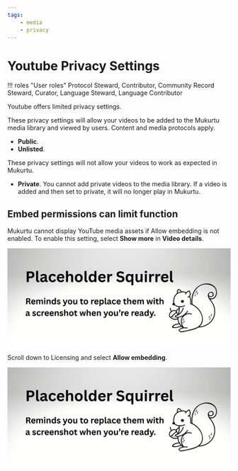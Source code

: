 ```yaml
---
tags:
    - media
    - privacy
---
```

# Youtube Privacy Settings

!!! roles "User roles"
	Protocol Steward, Contributor, Community Record Steward, Curator, Language Steward, Language Contributor 

Youtube offers limited privacy settings.

These privacy settings will allow your videos to be added to the Mukurtu media library and viewed by users. Content and media protocols apply.

- **Public**.
- **Unlisted**.

These privacy settings will not allow your videos to work as expected in Mukurtu.

- **Private**. You cannot add private videos to the media library. If a video is added and then set to private, it will no longer play in Mukurtu. 

## Embed permissions can limit function

Mukurtu cannot display YouTube media assets if Allow embedding is not enabled. To enable this setting, select **Show more** in **Video details**.

![Screenshot of the YouTube menu with the "Show more" button highlighted.](../_embeds/placeholderscreenshot.png)

Scroll down to Licensing and select **Allow embedding**.

![Screenshot of the YouTube menu with the Allow embedding checkbox highlighted.](../_embeds/placeholderscreenshot.png)